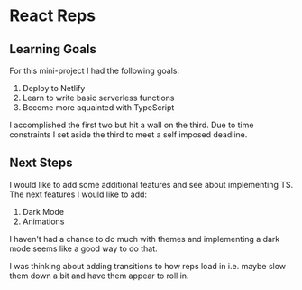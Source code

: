 # React Reps

## Learning Goals

For this mini-project I had the following goals:

1. Deploy to Netlify
2. Learn to write basic serverless functions
3. Become more aquainted with TypeScript

I accomplished the first two but hit a wall on the third. Due to time constraints I set aside the third to meet a self imposed deadline.

## Next Steps

I would like to add some additional features and see about implementing TS. The next features I would like to add:

1. Dark Mode
2. Animations

I haven't had a chance to do much with themes and implementing a dark mode seems like a good way to do that.

I was thinking about adding transitions to how reps load in i.e. maybe slow them down a bit and have them appear to roll in.
